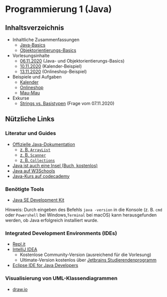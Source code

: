 # Programmierung 1 (Java)
## Inhaltsverzeichnis
- Inhaltliche Zusammenfassungen
    - [Java-Basics](Zusammenfassung/Java-Basics.md)
    - [Objektorientierungs-Basics](Zusammenfassung/OOP-Basics.md)
- Vorlesungsinhalte
    - [06.11.2020](Vorlesungsinhalte/Vorlesung%2006.11.2020) (Java- und Objektorientierungs-Basics)
    - [10.11.2020](Vorlesungsinhalte/Vorlesung%2010.11.2020) (Kalender-Beispiel)
    - [13.11.2020](Vorlesungsinhalte/Vorlesung%2013.11.2020) (Onlineshop-Beispiel)
- Beispiele und Aufgaben
    - [Kalender](Vorlesungsinhalte/Vorlesung%2010.11.2020)
    - [Onlineshop](Vorlesungsinhalte/Vorlesung%2013.11.2020)
    - [Mau-Mau](Vorlesungsinhalte/MauMau)
- Exkurse
    - [Strings vs. Basistypen](Exkurse/Strings%20vs.%20Basistypen.md) (Frage vom 07.11.2020)
    
## Nützliche Links

### Literatur und Guides
- [Offizielle Java-Dokumentation](https://docs.oracle.com/en/java/javase/15/)
    - [z. B. `ArrayList`](https://docs.oracle.com/en/java/javase/15/docs/api/java.base/java/util/ArrayList.html)
    - [z. B. `Scanner`](https://docs.oracle.com/en/java/javase/15/docs/api/java.base/java/util/Scanner.html)
    - [z. B. `Collections`](https://docs.oracle.com/en/java/javase/15/docs/api/java.base/java/util/Collections.html)
- [Java ist auch eine Insel (Buch, kostenlos)](http://openbook.rheinwerk-verlag.de/javainsel/)
- [Java auf W3Schools](https://www.w3schools.com/java/default.asp)
- [Java-Kurs auf codecademy](https://www.codecademy.com/learn/learn-java)

### Benötigte Tools
- [Java SE Development Kit](https://www.oracle.com/java/technologies/javase-jdk15-downloads.html)

Hinweis: Durch eingeben des Befehls `java -version` in die Konsole (z. B. `cmd` oder `Powershell` bei Windows,`Terminal` bei macOS) kann herausgefunden werden, ob Java erfolgreich installiert wurde.

### Integrated Development Environments (IDEs)
- [Repl.it](https://repl.it/)
- [IntelliJ IDEA](https://www.jetbrains.com/idea/)
    - Kostenlose Community-Version (ausreichend für die Vorlesung)
    - Ultimate-Version kostenlos über [Jetbrains Studierendenprogramm](https://www.jetbrains.com/community/education/#students)
- [Eclipse IDE for Java Developers](https://www.eclipse.org/downloads/packages/release/2020-09/r/eclipse-ide-java-developers)

### Visualisierung von UML-Klassendiagrammen
- [draw.io](https://app.diagrams.net/)